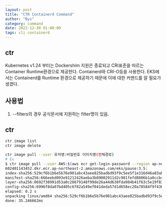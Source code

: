 ```yaml
---
layout: post
title: "CTR Containerd Command"
author: "Bys"
category: command
date: 2022-12-30 01:00:00
tags: cli containerd 
---
```


## ctr
Kubernetes v1.24 부터는 Dockershim 지원은 종료되고 CRI표준을 따르는 Container Runtime환경으로 제공한다. Containerd와 CRI-O등을 사용한다. EKS에서는 Containerd를 Runtime 환경으로 제공하기 때문에 이에 대한 커맨드를 알 필요가 생겼다. 

## 사용법
1. --filters의 경우 공식문서에 지원하는 filter명이 있음.

## ctr
```bash
ctr image list
ctr image delete 

ctr image pull --user 유저명:비밀번호 이미지명(전체경로)
# Ex
$ ctr image pull --user AWS:$(aws ecr get-login-password --region ap-northeast-2) 602401143452.dkr.ecr.ap-northeast-2.amazonaws.com/eks/pause:3.5
602401143452.dkr.ecr.ap-northeast-2.amazonaws.com/eks/pause:3.5:                  resolved       |++++++++++++++++++++++++++++++++++++++|
index-sha256:529cf6b1b6e5b76e901abc43aee825badbd93f9c5ee5f1e316d46a83abbce5a2:    done           |++++++++++++++++++++++++++++++++++++++|
manifest-sha256:666eebd093e91212426aeba3b89002911d2c981fefd8806b1a0ccb4f1b639a60: done           |++++++++++++++++++++++++++++++++++++++|
layer-sha256:0692f38991d53a0c28679148f99de26a44d630fda984b41f63c5e19f839d15a6:    done           |++++++++++++++++++++++++++++++++++++++|
config-sha256:6996f8da07bd405c6f82a549ef041deda57d1d658ec20a78584f9f436c9a3bb7:   done           |++++++++++++++++++++++++++++++++++++++|
elapsed: 0.2 s                                                                    total:  741.0  (3.6 KiB/s)
unpacking linux/amd64 sha256:529cf6b1b6e5b76e901abc43aee825badbd93f9c5ee5f1e316d46a83abbce5a2...
done: 35.246662ms